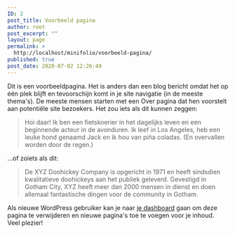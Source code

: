 ```yaml
---
ID: 2
post_title: Voorbeeld pagina
author: root
post_excerpt: ""
layout: page
permalink: >
  http://localhost/minifolio/voorbeeld-pagina/
published: true
post_date: 2020-07-02 12:26:49
---
```

<!-- wp:paragraph -->
<p>Dit is een voorbeeldpagina. Het is anders dan een blog bericht omdat het op één plek blijft en tevoorschijn komt in je site navigatie (in de meeste thema's). De meeste mensen starten met een Over pagina dat hen voorstelt aan potentiële site bezoekers. Het zou iets als dit kunnen zeggen:</p>
<!-- /wp:paragraph -->

<!-- wp:quote -->
<blockquote class="wp-block-quote"><p>Hoi daar! Ik ben een fietskoerier in het dagelijks leven en een beginnende acteur in de avonduren. Ik leef in Los Angeles, heb een leuke hond genaamd Jack en ik hou van pi&#241;a coladas. (En overvallen worden door de regen.)</p></blockquote>
<!-- /wp:quote -->

<!-- wp:paragraph -->
<p>...of zoiets als dit:</p>
<!-- /wp:paragraph -->

<!-- wp:quote -->
<blockquote class="wp-block-quote"><p>De XYZ Doohickey Company is opgericht in 1971 en heeft sindsdien kwalitatieve   doohickeys aan het publiek geleverd. Gevestigd in Gotham City, XYZ heeft meer dan 2000 mensen in dienst en doen allemaal fantastische dingen voor de community in Gotham.</p></blockquote>
<!-- /wp:quote -->

<!-- wp:paragraph -->
<p>Als nieuwe WordPress gebruiker kan je naar <a href="http://localhost/minifolio/wp-admin/">je dashboard</a> gaan om deze pagina te verwijderen en nieuwe pagina's toe te voegen voor je inhoud. Veel plezier!</p>
<!-- /wp:paragraph -->